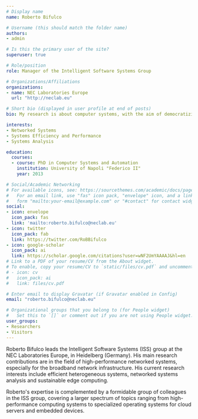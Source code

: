 ```yaml
---
# Display name
name: Roberto Bifulco

# Username (this should match the folder name)
authors:
- admin

# Is this the primary user of the site?
superuser: true

# Role/position
role: Manager of the Intelligent Software Systems Group

# Organizations/Affiliations
organizations:
- name: NEC Laboratories Europe
  url: "http://neclab.eu"

# Short bio (displayed in user profile at end of posts)
bio: My research is about computer systems, with the aim of democratizing a sustainable computing model.

interests:
- Networked Systems
- Systems Efficiency and Performance
- Systems Analysis

education:
  courses:
  - course: PhD in Computer Systems and Automation
    institution: University of Napoli "Federico II"
    year: 2013

# Social/Academic Networking
# For available icons, see: https://sourcethemes.com/academic/docs/page-builder/#icons
#   For an email link, use "fas" icon pack, "envelope" icon, and a link in the
#   form "mailto:your-email@example.com" or "#contact" for contact widget.
social:
- icon: envelope
  icon_pack: fas
  link: 'mailto:roberto.bifulco@neclab.eu'
- icon: twitter
  icon_pack: fab
  link: https://twitter.com/RoBBifulco
- icon: google-scholar
  icon_pack: ai
  link: https://scholar.google.com/citations?user=wNF2UmYAAAAJ&hl=en 
# Link to a PDF of your resume/CV from the About widget.
# To enable, copy your resume/CV to `static/files/cv.pdf` and uncomment the lines below.
# - icon: cv
#   icon_pack: ai
#   link: files/cv.pdf

# Enter email to display Gravatar (if Gravatar enabled in Config)
email: "roberto.bifulco@neclab.eu"

# Organizational groups that you belong to (for People widget)
#   Set this to `[]` or comment out if you are not using People widget.
user_groups:
- Researchers
- Visitors
---
```


Roberto Bifulco leads the Intelligent Software Systems (ISS) group at the NEC Laboratories Europe, in Heidelberg (Germany).
His main research contributions are in the field of high-performance networked systems, especially for the broadband network infrastructure.
His current research interests include efficient heterogeneous systems, networked systems analysis and sustainable edge computing.

Roberto's expertise is complemented by a formidable group of colleagues in the ISS group, covering a larger spectrum of topics ranging from high-performance computing systems to specialized operating systems for cloud servers and embedded devices.
